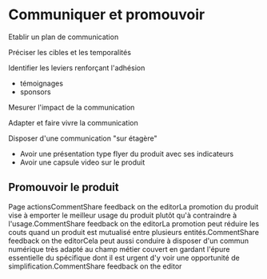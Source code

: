 # Communiquer et promouvoir

Etablir un plan de communication

Préciser les cibles et les temporalités

Identifier les leviers renforçant l'adhésion

* témoignages
* sponsors

Mesurer l'impact de la communication

Adapter et faire vivre la communication

Disposer d'une communication "sur étagère"

* Avoir une présentation type flyer du produit avec ses indicateurs
* Avoir une capsule video sur le produit

## Promouvoir le produit

Page actionsCommentShare feedback on the editorLa promotion du produit vise à emporter le meilleur usage du produit plutôt qu'à contraindre à l'usage.CommentShare feedback on the editorLa promotion peut réduire les couts quand un produit est mutualisé entre plusieurs entités.CommentShare feedback on the editorCela peut aussi conduire à disposer d'un commun numérique très adapté au champ métier couvert en gardant l'épure essentielle du spécifique dont il est urgent d'y voir une opportunité de simplification.CommentShare feedback on the editor​



